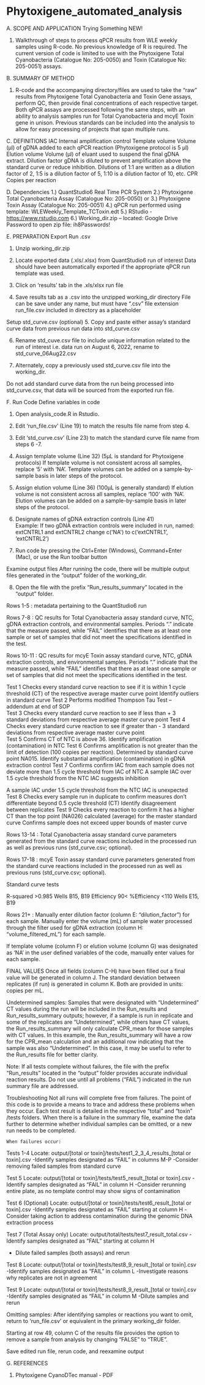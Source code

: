 # Phytoxigene_automated_analysis

A.	SCOPE AND APPLICATION
Trying Something NEW!
1.	Walkthrough of steps to process qPCR results from WLE weekly samples using R-code.  No previous knowledge of R is required. The current version of code is limited to use with the Phytoxigene Total Cyanobacteria (Catalogue No: 205-0050) and Toxin (Catalogue No: 205-0051) assays.  

B.	SUMMARY OF METHOD
1.	R-code and the accompanying directory/files are used to take the “raw” results from  Phytoxigene Total Cyanobacteria and Toxin Gene assays, perform QC, then provide final concentrations of each respective target. Both qPCR assays are processed following the same steps, with an ability to analysis samples run for Total Cyanobacteria and mcyE Toxin gene in unison.  Previous standards can be included into the analysis to allow for easy processing of projects that span multiple runs. 

C.	DEFINITIONS 
IAC	Internal amplification control
Template volume	Volume (µl) of gDNA added to each qPCR reaction (Phytoxigene protocol is 5 µl)
Elution volume	Volume (µl) of eluant used to suspend the final gDNA extract.
Dilution factor	gDNA is diluted to prevent amplification above the standard curve or reduce inhibition. Dilutions of 1:1 are written as a dilution factor of 2, 1:5 is a dilution factor of 5, 1:10 is a dilution factor of 10, etc.
CPR	Copies per reaction

D.	 Dependencies
1.)	QuantStudio6 Real Time PCR System
2.)	Phytoxigene Total Cyanobacteria Assay (Catalogue No: 205-0050)
or 
3.)	Phytoxigene Toxin Assay (Catalogue No: 205-0051)
4.)	qPCR run performed using template: 					WLEWeekly_Template_TCToxin.edt
5.)	RStudio - https://www.rstudio.com
6.)	Working_dir.zip – located: Google Drive
Password to open zip file: ih8Passwords!

E.	PREPARATION
Export Run .csv
1.	Unzip working_dir.zip 

2.	Locate exported data (.xls/.xlsx) from QuantStudio6 run of interest					Data should have been automatically exported if the appropriate qPCR run template was used.

3.	Click on ‘results’ tab in the .xls/xlsx run file

4.	Save results tab as a .csv into the unzipped working_dir directory 					File can be save under any name, but must have “.csv” file extension
run_file.csv included in directory as a placeholder

Setup std_curve.csv (optional)
5.	Copy and paste either assay’s standard curve data from previous run data into std_curve.csv		

6.	Rename std_cuve.csv file to include unique information related to the run of interest	i.e. data run on August 6, 2022, rename to std_curve_06Aug22.csv

7.	Alternately, copy a previously used std_curve.csv file into the working_dir.  

Do not add standard curve data from the run being processed into std_curve.csv, that data will be sourced from the exported run file.  

F.	Run Code
Define variables in code
1.	Open analysis_code.R in Rstudio.

2.	Edit ‘run_file.csv’ (Line 19) to match the results file name from step 4.

3.	Edit ‘std_curve.csv’ (Line 23) to match the standard curve file name from steps 6 -7.

4.	Assign template volume (Line 32) (5µL is standard for Phytoxigene protocols) 			  If template volume is not consistent across all samples, replace ‘5’ with ‘NA’. Template volumes can be added on a sample-by-sample basis in later steps of the protocol.

5.	Assign elution volume (Line 36) (100µL is generally standard) 			  		  If elution volume is not consistent across all samples, replace ‘100’ with ‘NA’.  Elution volumes can be added on a sample-by-sample basis in later steps of the protocol. 

6.	Designate names of gDNA extraction controls (Line 41) 			                           
Example:  If two gDNA extraction controls were included in run, named: extCNTRL1 and extCNTRL2 change c('NA') to c(‘extCNTRL1’, ‘extCNTRL2’)

7.	Run code by pressing the Ctrl+Enter (Windows), Command+Enter (Mac), or use the Run toolbar button

Examine output files
After running the code, there will be multiple output files generated in the “output” folder of the working_dir.

8.	Open the file with the prefix “Run_results_summary” located in the “output” folder.

Rows 1-5 : metadata pertaining to the QuantStudio6 run

Rows 7-8 : QC results for Total Cyanobacteria assay standard curve, NTC, gDNA extraction controls, and environmental samples. Periods “.” indicate that the measure passed, while “FAIL” identifies that there as at least one sample or set of samples that did not meet the specifications identified in the test.  

Rows 10-11 : QC results for mcyE Toxin assay standard curve, NTC, gDNA extraction controls, and environmental samples. Periods “.” indicate that the measure passed, while “FAIL” identifies that there as at least one sample or set of samples that did not meet the specifications identified in the test.  

Test 1	Checks every standard curve reaction to see if it is within 1 cycle threshold (CT) of the respective average master curve point
	Identify outliers in standard curve
Test 2	Performs modified Thompson Tau Test – addendum at end of SOP	
Test 3	Checks every standard curve reaction to see if less than + 3 standard deviations from respective average master curve point	
Test 4	Checks every standard curve reaction to see if greater than - 3 standard deviations from respective average master curve point	
Test 5	Confirms CT of NTC is above 36. 	Identify amplification (contamination) in NTC
Test 6	Confirms amplification is not greater than the limit of detection (100 copies per reaction). Determined by standard curve point NA015.  	Identify substantial amplification (contamination) in gDNA extraction control
Test 7	Confirms confirm IAC from each sample does not deviate more than 1.5 cycle threshold from IAC of NTC
	A sample IAC over 1.5 cycle threshold from the NTC IAC suggests inhibition

A sample IAC under 1.5 cycle threshold from the NTC IAC is unexpected
Test 8	Checks every sample run in duplicate to confirm measures don’t differentiate beyond 0.5 cycle threshold (CT)	Identify disagreement between replicates
Test 9	Checks every reaction to confirm it has a higher CT than the top point (NA026) calculated (average) for the master standard curve 	Confirms sample does not exceed upper bounds of master curve

Rows 13-14 : Total Cyanobacteria assay standard curve parameters generated from the standard curve reactions included in the processed run as well as previous runs (std_curve.csv; optional).  

Rows 17-18 : mcyE Toxin assay standard curve parameters generated from the standard curve reactions included in the processed run as well as previous runs (std_curve.csv; optional).  

Standard curve tests

R-squared	>0.985	Wells B15, B19
Efficiency	90< %Efficiency <110
	Wells E15, B19

Rows 21+ : Manually enter dilution factor (column E: “dilution_factor”) for each sample.  Manually enter the volume (mL) of sample water processed through the filter used for gDNA extraction (column H: “volume_filtered_mL”) for each sample. 

If template volume (column F) or elution volume (column G) was designated as ‘NA’ in the user defined variables of the code, manually enter values for each sample.

FINAL VALUES 
Once all fields (column C-H) have been filled out a final value will be generated in column J. The standard deviation between replicates (if run) is generated in column K.  Both are provided in units: copies per mL.  

Undetermined samples: Samples that were designated with “Undetermined” CT values during the run will be included in the Run_results and Run_results_summary outputs; however, if a sample is run in replicate and some of the replicates are “Undetermined”, while others have CT values, the Run_results_summary will only calculate CPR_mean for those samples with CT values.  In this example, the Run_results_summary will have a row for the CPR_mean calculation and an additional row indicating that the sample was also “Undetermined”.  In this case, it may be useful to refer to the Run_results file for better clarity.  

Note:
If all tests complete without failures, the file with the prefix “Run_results” located in the “output” folder provides accurate individual reaction results.  Do not use until all problems (“FAIL”) indicated in the run summary file are addressed.  

Troubleshooting
	Not all runs will complete free from failures.  The point of this code is to provide a means to trace and address these problems when they occur. Each test result is detailed in the respective “total” and “toxin” /tests folders.  When there is a failure in the summary file, examine the data further to determine whether individual samples can be omitted, or a new run needs to be completed.  

	When failures occur: 

Tests 1-4	Locate: output/[total or toxin]/tests/test1_2_3_4_results_[total or toxin].csv
-Identify samples designated as “FAIL” in columns M-P
-Consider removing failed samples from standard curve

Test 5	Locate: output/[total or toxin]/tests/test5_result_[total or toxin].csv
-Identify samples designated as “FAIL” in column H
-Consider rerunning entire plate, as no template control may show signs of contamination

Test 6
(Optional)	Locate: output/[total or toxin]/tests/test6_result_[total or toxin].csv
-Identify samples designated as “FAIL” starting at column H 
-Consider taking action to address contamination during the genomic DNA extraction process

Test 7
(Total Assay only)	Locate: output/total/tests/test7_result_total.csv
-Identify samples designated as “FAIL” starting at column H 
- Dilute failed samples (both assays) and rerun  

Test 8	Locate: output/[total or toxin]/tests/test8_9_result_[total or toxin].csv
-Identify samples designated as “FAIL” in column L
-Investigate reasons why replicates are not in agreement

Test 9	Locate: output/[total or toxin]/tests/test8_9_result_[total or toxin].csv
-Identify samples designated as “FAIL” in column M
-Dilute samples and rerun  

Omitting samples:
After identifying samples or reactions you want to omit, return to ‘run_file.csv’ or equivalent in the primary working_dir folder. 

Starting at row 49, column C of the results file provides the option to remove a sample from analysis by changing “FALSE” to “TRUE”.  

Save edited run file, rerun code, and reexamine output
	  	                      
G.	REFERENCES
1.	Phytoxigene CyanoDTec manual - PDF
 
